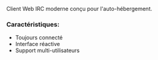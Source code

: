 Client Web IRC moderne conçu pour l'auto-hébergement.

### Caractéristiques:

- Toujours connecté
- Interface réactive
- Support multi-utilisateurs 